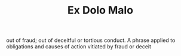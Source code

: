---
title: Ex Dolo Malo
letter: E
permalink: "/definitions/bld-ex-dolo-malo.html"
body: out of fraud; out of deceitful or tortious conduct. A phrase applied to obligations
  and causes of action vitiated by fraud or deceit
published_at: '2018-07-07'
source: Black's Law Dictionary 2nd Ed (1910)
layout: post
---